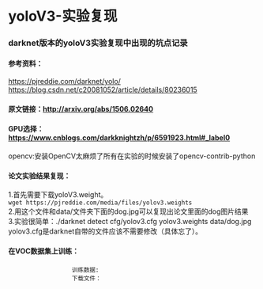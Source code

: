 # yoloV3-实验复现
### darknet版本的yoloV3实验复现中出现的坑点记录
#### 参考资料：
https://pjreddie.com/darknet/yolo/<br />
https://blog.csdn.net/c20081052/article/details/80236015<br />
#### 原文链接：http://arxiv.org/abs/1506.02640 <br />
#### GPU选择：https://www.cnblogs.com/darkknightzh/p/6591923.html#_label0<br />
opencv:安装OpenCV太麻烦了所有在实验的时候安装了opencv-contrib-python<br />
#### 论文实验结果复现：
   1.首先需要下载yoloV3.weight。<br />
   ```wget https://pjreddie.com/media/files/yolov3.weights```<br />
   2.用这个文件和data/文件夹下面的dog.jpg可以复现出论文里面的dog图片结果<br />
   3.实验很简单：./darknet detect cfg/yolov3.cfg yolov3.weights data/dog.jpg<br />
     yolov3.cfg是darknet自带的文件应该不需要修改（具体忘了）。<br />
#### 在VOC数据集上训练：  
                      训练数据:  
                      下载文件：
